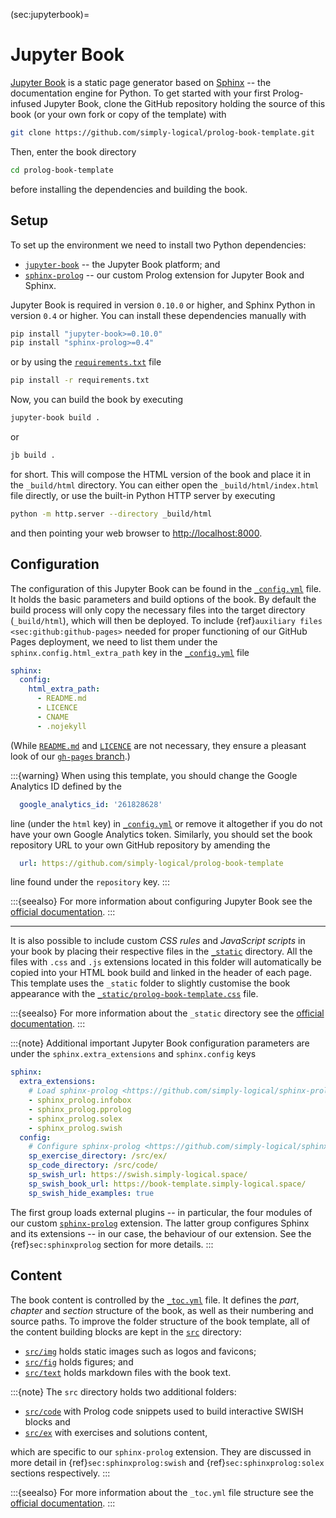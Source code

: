 (sec:jupyterbook)=
# Jupyter Book #

[Jupyter Book] is a static page generator based on [Sphinx] -- the
documentation engine for Python.
To get started with your first Prolog-infused Jupyter Book, clone the GitHub
repository holding the source of this book (or your own fork or copy of the
template) with
```bash
git clone https://github.com/simply-logical/prolog-book-template.git
```
Then, enter the book directory
```bash
cd prolog-book-template
```
before installing the dependencies and building the book.

## Setup ##

To set up the environment we need to install two Python dependencies:
* [`jupyter-book`] -- the Jupyter Book platform; and
* [`sphinx-prolog`] -- our custom Prolog extension for Jupyter Book and Sphinx.

Jupyter Book is required in version `0.10.0` or higher, and Sphinx Python in
version `0.4` or higher.
You can install these dependencies manually with
```bash
pip install "jupyter-book>=0.10.0"
pip install "sphinx-prolog>=0.4"
```
or by using the [`requirements.txt`] file
```bash
pip install -r requirements.txt
```

Now, you can build the book by executing
```bash
jupyter-book build .
```
or
```bash
jb build .
```
for short.
This will compose the HTML version of the book and place it in the
`_build/html` directory.
You can either open the `_build/html/index.html` file directly, or use the
built-in Python HTTP server by executing
```bash
python -m http.server --directory _build/html
```
and then pointing your web browser to <http://localhost:8000>.

## Configuration ##

The configuration of this Jupyter Book can be found in the [`_config.yml`]
file.
It holds the basic parameters and build options of the book.
By default the build process will only copy the necessary files into the target
directory (`_build/html`), which will then be deployed.
To include {ref}`auxiliary files <sec:github:github-pages>` needed for proper
functioning of our GitHub Pages deployment, we need to list them under the
`sphinx.config.html_extra_path` key in the [`_config.yml`] file
```yaml
sphinx:
  config:
    html_extra_path:
      - README.md
      - LICENCE
      - CNAME
      - .nojekyll
```
(While [`README.md`] and [`LICENCE`] are not necessary, they ensure a pleasant
look of our [`gh-pages` branch].)

:::{warning}
When using this template, you should change the Google Analytics ID defined by
the
```yaml
  google_analytics_id: '261828628'
```
line (under the `html` key) in [`_config.yml`] or remove it altogether if you
do not have your own Google Analytics token.
Similarly, you should set the book repository URL to your own GitHub repository
by amending the
```yaml
  url: https://github.com/simply-logical/prolog-book-template
```
line found under the `repository` key.
:::

:::{seealso}
For more information about configuring Jupyter Book see the
[official documentation](https://jupyterbook.org/customize/config.html).
:::

---

It is also possible to include custom *CSS rules* and *JavaScript scripts* in
your book by placing their respective files in the [`_static`] directory.
All the files with `.css` and `.js` extensions located in this folder
will automatically be copied into your HTML book build and linked in the
header of each page.
This template uses the `_static` folder to slightly customise the book
appearance with the [`_static/prolog-book-template.css`] file.

:::{seealso}
For more information about the `_static` directory see the
[official documentation](https://jupyterbook.org/advanced/sphinx.html?highlight=_static#custom-css-or-javascript).
:::

:::{note}
Additional important Jupyter Book configuration parameters are under the
`sphinx.extra_extensions` and `sphinx.config` keys
```yaml
sphinx:
  extra_extensions:
    # Load sphinx-prolog <https://github.com/simply-logical/sphinx-prolog>
    - sphinx_prolog.infobox
    - sphinx_prolog.pprolog
    - sphinx_prolog.solex
    - sphinx_prolog.swish
  config:
    # Configure sphinx-prolog <https://github.com/simply-logical/sphinx-prolog>
    sp_exercise_directory: /src/ex/
    sp_code_directory: /src/code/
    sp_swish_url: https://swish.simply-logical.space/
    sp_swish_book_url: https://book-template.simply-logical.space/
    sp_swish_hide_examples: true
```
The first group loads external plugins -- in particular, the four modules of
our custom [`sphinx-prolog`] extension.
The latter group configures Sphinx and its extensions -- in our case, the
behaviour of our extension.
See the {ref}`sec:sphinxprolog` section for more details.
:::

## Content ##

The book content is controlled by the [`_toc.yml`] file.
It defines the *part*, *chapter* and *section* structure of the book,
as well as their numbering and source paths.
To improve the folder structure of the book template, all of the content
building blocks are kept in the [`src`] directory:
* [`src/img`] holds static images such as logos and favicons;
* [`src/fig`] holds figures; and
* [`src/text`] holds markdown files with the book text.

:::{note}
The `src` directory holds two additional folders:
* [`src/code`] with Prolog code snippets used to build interactive SWISH
  blocks and
* [`src/ex`] with exercises and solutions content,

which are specific to our `sphinx-prolog` extension.
They are discussed in more detail in {ref}`sec:sphinxprolog:swish` and
{ref}`sec:sphinxprolog:solex` sections respectively.
:::

:::{seealso}
For more information about the `_toc.yml` file structure see the
[official documentation](https://jupyterbook.org/customize/toc.html).
:::

[Jupyter Book]: https://jupyterbook.org/
[Sphinx]: https://www.sphinx-doc.org/
[`jupyter-book`]: https://pypi.org/project/jupyter-book/
[`sphinx-prolog`]: https://pypi.org/project/sphinx-prolog/
[`requirements.txt`]: https://github.com/simply-logical/prolog-book-template/blob/master/requirements.txt
[`_config.yml`]: https://github.com/simply-logical/prolog-book-template/blob/master/_config.yml
[`gh-pages` branch]: https://github.com/simply-logical/prolog-book-template/tree/gh-pages
[`README.md`]: https://github.com/simply-logical/prolog-book-template/blob/master/README.md
[`LICENCE`]: https://github.com/simply-logical/prolog-book-template/blob/master/LICENCE
[`_static`]: https://github.com/simply-logical/prolog-book-template/tree/master/_static
[`_static/prolog-book-template.css`]: https://github.com/simply-logical/prolog-book-template/tree/master/_static/prolog-book-template.css
[`_toc.yml`]: https://github.com/simply-logical/prolog-book-template/blob/master/_toc.yml
[`src`]: https://github.com/simply-logical/prolog-book-template/tree/master/src
[`src/img`]: https://github.com/simply-logical/prolog-book-template/tree/master/src/img
[`src/fig`]: https://github.com/simply-logical/prolog-book-template/tree/master/src/fig
[`src/text`]: https://github.com/simply-logical/prolog-book-template/tree/master/src/text
[`src/code`]: https://github.com/simply-logical/prolog-book-template/tree/master/src/code
[`src/ex`]: https://github.com/simply-logical/prolog-book-template/tree/master/src/ex
